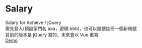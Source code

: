 # Salary
Salary for Achieve / jQuery
<br>
需先登入(預設家門名 aaa，密碼 bbb)，也可以隨便註冊一個新帳號
<br>
目前的版本是 jQuery 寫的，未來會以 Vue 重寫
<br>
<a href="">Demo</a>

